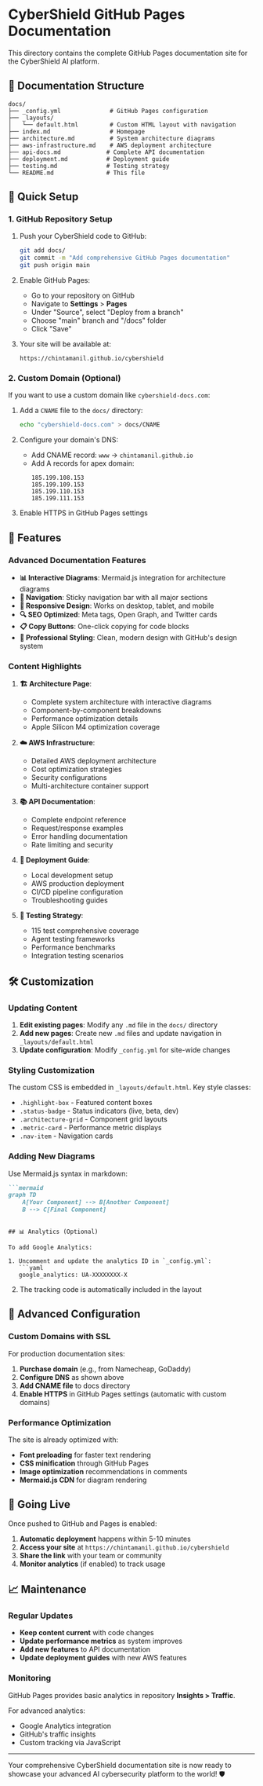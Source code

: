 # CyberShield GitHub Pages Documentation

This directory contains the complete GitHub Pages documentation site for the CyberShield AI platform.

## 📁 Documentation Structure

```
docs/
├── _config.yml              # GitHub Pages configuration
├── _layouts/
│   └── default.html         # Custom HTML layout with navigation
├── index.md                 # Homepage
├── architecture.md          # System architecture diagrams
├── aws-infrastructure.md    # AWS deployment architecture
├── api-docs.md             # Complete API documentation
├── deployment.md           # Deployment guide
├── testing.md              # Testing strategy
└── README.md               # This file
```

## 🚀 Quick Setup

### 1. GitHub Repository Setup

1. Push your CyberShield code to GitHub:
   ```bash
   git add docs/
   git commit -m "Add comprehensive GitHub Pages documentation"
   git push origin main
   ```

2. Enable GitHub Pages:
   - Go to your repository on GitHub
   - Navigate to **Settings** > **Pages**
   - Under "Source", select "Deploy from a branch"
   - Choose "main" branch and "/docs" folder
   - Click "Save"

3. Your site will be available at:
   ```
   https://chintamanil.github.io/cybershield
   ```

### 2. Custom Domain (Optional)

If you want to use a custom domain like `cybershield-docs.com`:

1. Add a `CNAME` file to the `docs/` directory:
   ```bash
   echo "cybershield-docs.com" > docs/CNAME
   ```

2. Configure your domain's DNS:
   - Add CNAME record: `www` → `chintamanil.github.io`
   - Add A records for apex domain:
     ```
     185.199.108.153
     185.199.109.153
     185.199.110.153
     185.199.111.153
     ```

3. Enable HTTPS in GitHub Pages settings

## 🎨 Features

### Advanced Documentation Features

- **📊 Interactive Diagrams**: Mermaid.js integration for architecture diagrams
- **🎯 Navigation**: Sticky navigation bar with all major sections
- **📱 Responsive Design**: Works on desktop, tablet, and mobile
- **🔍 SEO Optimized**: Meta tags, Open Graph, and Twitter cards
- **📋 Copy Buttons**: One-click copying for code blocks
- **🎨 Professional Styling**: Clean, modern design with GitHub's design system

### Content Highlights

1. **🏗️ Architecture Page**:
   - Complete system architecture with interactive diagrams
   - Component-by-component breakdowns
   - Performance optimization details
   - Apple Silicon M4 optimization coverage

2. **☁️ AWS Infrastructure**:
   - Detailed AWS deployment architecture
   - Cost optimization strategies  
   - Security configurations
   - Multi-architecture container support

3. **📚 API Documentation**:
   - Complete endpoint reference
   - Request/response examples
   - Error handling documentation
   - Rate limiting and security

4. **🚀 Deployment Guide**:
   - Local development setup
   - AWS production deployment
   - CI/CD pipeline configuration
   - Troubleshooting guides

5. **🧪 Testing Strategy**:
   - 115 test comprehensive coverage
   - Agent testing frameworks
   - Performance benchmarks
   - Integration testing scenarios

## 🛠️ Customization

### Updating Content

1. **Edit existing pages**: Modify any `.md` file in the `docs/` directory
2. **Add new pages**: Create new `.md` files and update navigation in `_layouts/default.html`
3. **Update configuration**: Modify `_config.yml` for site-wide changes

### Styling Customization

The custom CSS is embedded in `_layouts/default.html`. Key style classes:

- `.highlight-box` - Featured content boxes
- `.status-badge` - Status indicators (live, beta, dev)
- `.architecture-grid` - Component grid layouts
- `.metric-card` - Performance metric displays
- `.nav-item` - Navigation cards

### Adding New Diagrams

Use Mermaid.js syntax in markdown:

```markdown
```mermaid
graph TD
    A[Your Component] --> B[Another Component]
    B --> C[Final Component]
```
```

## 📊 Analytics (Optional)

To add Google Analytics:

1. Uncomment and update the analytics ID in `_config.yml`:
   ```yaml
   google_analytics: UA-XXXXXXXX-X
   ```

2. The tracking code is automatically included in the layout

## 🔧 Advanced Configuration

### Custom Domains with SSL

For production documentation sites:

1. **Purchase domain** (e.g., from Namecheap, GoDaddy)
2. **Configure DNS** as shown above
3. **Add CNAME file** to docs directory
4. **Enable HTTPS** in GitHub Pages settings (automatic with custom domains)

### Performance Optimization

The site is already optimized with:
- **Font preloading** for faster text rendering
- **CSS minification** through GitHub Pages
- **Image optimization** recommendations in comments
- **Mermaid.js CDN** for diagram rendering

## 🚀 Going Live

Once pushed to GitHub and Pages is enabled:

1. **Automatic deployment** happens within 5-10 minutes
2. **Access your site** at `https://chintamanil.github.io/cybershield`
3. **Share the link** with your team or community
4. **Monitor analytics** (if enabled) to track usage

## 📈 Maintenance

### Regular Updates

- **Keep content current** with code changes
- **Update performance metrics** as system improves  
- **Add new features** to API documentation
- **Update deployment guides** with new AWS features

### Monitoring

GitHub Pages provides basic analytics in repository **Insights > Traffic**.

For advanced analytics:
- Google Analytics integration
- GitHub's traffic insights
- Custom tracking via JavaScript

---

Your comprehensive CyberShield documentation site is now ready to showcase your advanced AI cybersecurity platform to the world! 🛡️